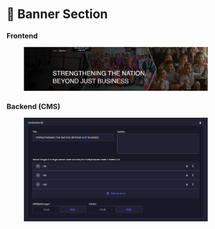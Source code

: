 # 📎 Banner Section

### **Frontend**

<figure><img src="../../.gitbook/assets/About-us-banner-section.png" alt=""><figcaption></figcaption></figure>

### Backend (CMS)

<figure><img src="../../.gitbook/assets/about-us-banner-section-cms.png" alt=""><figcaption></figcaption></figure>
